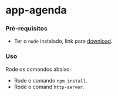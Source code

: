 # app-agenda

### Pré-requisitos

* Ter o `node` instalado, link para [download](https://nodejs.org/en/download/).

### Uso

Rode os comandos abaixo:
- Rode o comando `npm install`.
- Rode o comand `http-server`.
